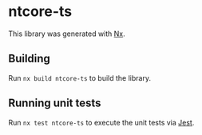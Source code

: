 # ntcore-ts

This library was generated with [Nx](https://nx.dev).

## Building

Run `nx build ntcore-ts` to build the library.

## Running unit tests

Run `nx test ntcore-ts` to execute the unit tests via [Jest](https://jestjs.io).

